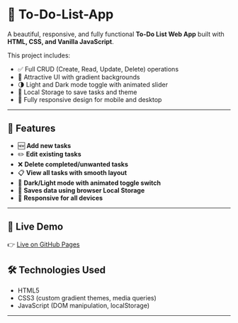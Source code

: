 # 📝 To-Do-List-App 

A beautiful, responsive, and fully functional **To-Do List Web App** built with **HTML, CSS, and Vanilla JavaScript**.

This project includes:
- ✅ Full CRUD (Create, Read, Update, Delete) operations
- 🌈 Attractive UI with gradient backgrounds
- 🌗 Light and Dark mode toggle with animated slider
- 💾 Local Storage to save tasks and theme
- 📱 Fully responsive design for mobile and desktop

---

## 🎯 Features

- 🆕 **Add new tasks**
- ✏️ **Edit existing tasks**
- ❌ **Delete completed/unwanted tasks**
- 📋 **View all tasks with smooth layout**
- 🌙 **Dark/Light mode with animated toggle switch**
- 💽 **Saves data using browser Local Storage**
- 📱 **Responsive for all devices**

---

## 🚀 Live Demo

👉 [Live on GitHub Pages](Aura-task.netlify.app)

## 🛠️ Technologies Used

- HTML5
- CSS3 (custom gradient themes, media queries)
- JavaScript (DOM manipulation, localStorage)

---

